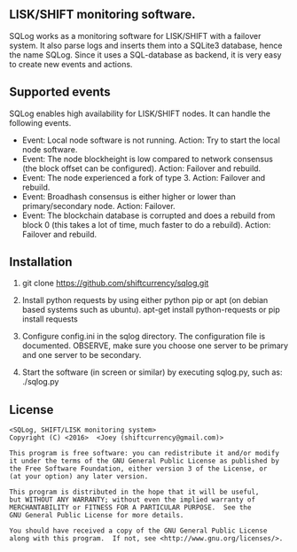 ## LISK/SHIFT monitoring software.

SQLog works as a monitoring software for LISK/SHIFT with a failover system. It also parse logs and inserts them into a SQLite3 database, hence the name SQLog. Since it uses a SQL-database as backend, it is very easy to create new events and actions.

## Supported events

SQLog enables high availability for LISK/SHIFT nodes. It can handle the following events.

- Event: Local node software is not running.
  Action: Try to start the local node software.
- Event: The node blockheight is low compared to network consensus (the block offset can be configured).
  Action: Failover and rebuild.
- Event: The node experienced a fork of type 3.
  Action: Failover and rebuild.
- Event: Broadhash consensus is either higher or lower than primary/secondary node.
  Action: Failover.
- Event: The blockchain database is corrupted and does a rebuild from block 0 (this takes a lot of time, much faster to do a rebuild).
  Action: Failover and rebuild.

## Installation

1. git clone https://github.com/shiftcurrency/sqlog.git

2. Install python requests by using either python pip or apt (on debian based systems such as ubuntu).
   apt-get install python-requests or pip install requests

3. Configure config.ini in the sqlog directory. The configuration file is documented. OBSERVE, make sure you choose one server to be primary and one server to be secondary.

4. Start the software (in screen or similar) by executing sqlog.py, such as: ./sqlog.py

## License

    <SQLog, SHIFT/LISK monitoring system>
    Copyright (C) <2016>  <Joey (shiftcurrency@gmail.com)>

    This program is free software: you can redistribute it and/or modify
    it under the terms of the GNU General Public License as published by
    the Free Software Foundation, either version 3 of the License, or
    (at your option) any later version.

    This program is distributed in the hope that it will be useful,
    but WITHOUT ANY WARRANTY; without even the implied warranty of
    MERCHANTABILITY or FITNESS FOR A PARTICULAR PURPOSE.  See the
    GNU General Public License for more details.

    You should have received a copy of the GNU General Public License
    along with this program.  If not, see <http://www.gnu.org/licenses/>.
